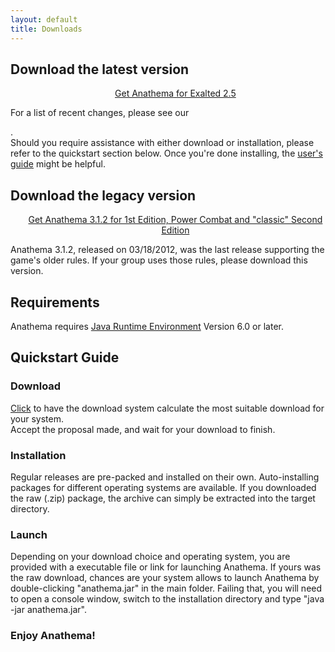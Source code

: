 ```yaml
---
layout: default
title: Downloads
---
```

## Download the latest version

<ul><center><a href="http://sourceforge.net/project/platformdownload.php?group_id=122320">
	<span>Get Anathema</span>
	<span id="latestVersion"> </span>
	<span> for Exalted 2.5</span>
	</a></center></ul>

For a list of recent changes, please see our <div class="linkToChangelog"> </div>.  
Should you require assistance with either download or installation, please refer to the quickstart section below.
Once you're done installing, the [user's guide](http://prdownloads.sourceforge.net/anathema/AnathemaUsersGuide_v1.0.pdf?download) might be helpful.

## Download the legacy version
<ul><center><a href="http://sourceforge.net/projects/anathema/files/Anathema%203.1.2/">Get Anathema 3.1.2 for 1st Edition, Power Combat and "classic" Second Edition</a></center></ul>

Anathema 3.1.2, released on 03/18/2012, was the last release supporting the game's older rules. If your group uses those rules, please download this version.

	
## Requirements
Anathema requires [Java Runtime Environment](http://www.java.com) Version 6.0 or later.
	
## Quickstart Guide
### Download
[Click](http://sourceforge.net/project/platformdownload.php?group_id=122320) to have the download system calculate the most suitable download for your system.  
Accept the proposal made, and wait for your download to finish. 

### Installation
Regular releases are pre-packed and installed on their own. Auto-installing packages for different operating systems are available.
If you downloaded the raw (.zip) package, the archive can simply be extracted into the target directory.
	
### Launch
Depending on your download choice and operating system, you are provided with a executable file or link for launching Anathema.
If yours was the raw download, chances are your system allows to launch Anathema by double-clicking "anathema.jar" in the main folder.
Failing that, you will need to open a console window, switch to the installation directory and type "java -jar anathema.jar".

### Enjoy Anathema!